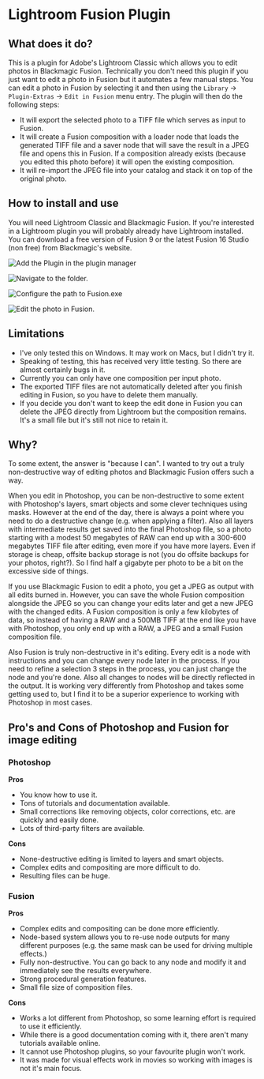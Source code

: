 # Lightroom Fusion Plugin

## What does it do?
This is a plugin for Adobe's Lightroom Classic which allows you to edit photos in Blackmagic Fusion. Technically you don't need this plugin if you just want to edit a photo in Fusion but it automates a few manual steps. You can edit a photo in Fusion by selecting it and then using the `Library` -> `Plugin-Extras` -> `Edit in Fusion` menu entry. The plugin will then do the following steps:

* It will export the selected photo to a TIFF file which serves as input to Fusion.
* It will create a Fusion composition with a loader node that loads the generated TIFF file and a saver node that will save the result in a JPEG file and opens this in Fusion. If a composition already exists (because you edited this photo before) it will open the existing composition.
* It will re-import the JPEG file into your catalog and stack it on top of the original photo.

## How to install and use

You will need Lightroom Classic and Blackmagic Fusion. If you're interested in a Lightroom plugin you will probably already have Lightroom installed. You can download a free version of Fusion 9 or the latest Fusion 16 Studio (non free) from Blackmagic's website.

![Add the Plugin in the plugin manager](docs/01-add-plugin.png)

![Navigate to the folder.](docs/02-navigate-and-select.png)

![Configure the path to Fusion.exe](docs/03-select-fusion-exe.png)

![Edit the photo in Fusion.](docs/04-edit.png)


## Limitations

* I've only tested this on Windows. It may work on Macs, but I didn't try it.
* Speaking of testing, this has received very little testing. So there are almost certainly bugs in it.
* Currently you can only have one composition per input photo.
* The exported TIFF files are not automatically deleted after you finish editing in Fusion, so you have to delete them manually.
* If you decide you don't want to keep the edit done in Fusion you can delete the JPEG directly from Lightroom but the composition remains. It's a small file but it's still not nice to retain it.

## Why?
To some extent, the answer is "because I can". I wanted to try out a truly non-destructive way of editing photos and Blackmagic Fusion offers such a way.

When you edit in Photoshop, you can be non-destructive to some extent with Photoshop's layers, smart objects and some clever techniques using masks. However at the end of the day, there is always a point where you need to do a destructive change (e.g. when applying a filter). Also all layers with intermediate results get saved into the final Photoshop file, so a photo starting with a modest 50 megabytes of RAW can end up with a 300-600 megabytes TIFF file after editing, even more if you have more layers. Even if storage is cheap, offsite backup storage is not (you do offsite backups for your photos, right?). So I find half a gigabyte per photo to be a bit on the excessive side of things.

If you use Blackmagic Fusion to edit a photo, you get a JPEG as output with all edits burned in. However, you can save the whole Fusion composition alongside the JPEG so you can change your edits later and get a new JPEG with the changed edits. A Fusion composition is only a few kilobytes of data, so instead of having a RAW and a 500MB TIFF at the end like you have with Photoshop, you only end up with a RAW, a JPEG and a small Fusion composition file.  

Also Fusion is truly non-destructive in it's editing. Every edit is a node with instructions and you can change every node later in the process. If you need to refine a selection 3 steps in the process, you can just change the node and you're done. Also all changes to nodes will be directly reflected in the output. It is working very differently from Photoshop and takes some getting used to, but I find it to be a superior experience to working with Photoshop in most cases.

## Pro's and Cons of Photoshop and Fusion for image editing
### Photoshop

**Pros** 

* You know how to use it.
* Tons of tutorials and documentation available.
* Small corrections like removing objects, color corrections, etc. are quickly and easily done.
* Lots of third-party filters are available.

**Cons**

* None-destructive editing is limited to layers and smart objects.
* Complex edits and compositing are more difficult to do.
* Resulting files can be huge.

### Fusion

**Pros**

* Complex edits and compositing can be done more efficiently.
* Node-based system allows you to re-use node outputs for many different purposes (e.g. the same mask can be used for driving multiple effects.)
* Fully non-destructive. You can go back to any node and modify it and immediately see the results everywhere.
* Strong procedural generation features.
* Small file size of composition files.

**Cons**

* Works a lot different from Photoshop, so some learning effort is required to use it efficiently.
* While there is a good documentation coming with it, there aren't many tutorials available online.
* It cannot use Photoshop plugins, so your favourite plugin won't work.
* It was made for visual effects work in movies so working with images is not it's main focus. 



